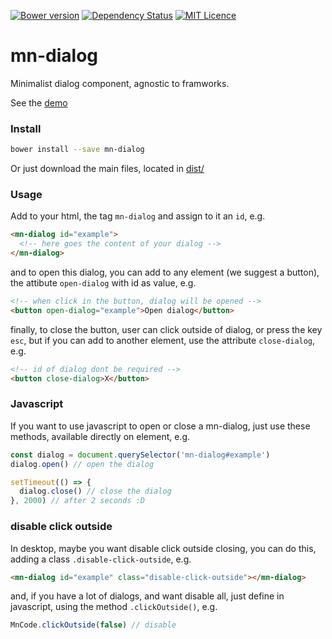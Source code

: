 [![Bower version](https://badge.fury.io/bo/mn-dialog.svg)](https://badge.fury.io/bo/mn-dialog)
[![Dependency Status](https://gemnasium.com/badges/github.com/minimalist-components/mn-dialog.svg)](https://gemnasium.com/github.com/minimalist-components/mn-dialog)
[![MIT Licence](https://badges.frapsoft.com/os/mit/mit.svg?v=103)](https://opensource.org/licenses/mit-license.php)   

# mn-dialog

Minimalist dialog component, agnostic to framworks.

See the [demo](https://minimalist-components.github.io/mn-dialog/)

<!-- [![preview demo](https://raw.githubusercontent.com/minimalist-components/mn-dialog/master/sources/example/mn-dialog.gif)](https://minimalist-components.github.io/mn-dialog/)  -->

### Install

```sh
bower install --save mn-dialog
```

Or just download the main files, located in [dist/](https://github.com/minimalist-components/mn-dialog/tree/master/dist)

### Usage

Add to your html, the tag `mn-dialog` and assign to it an `id`, e.g.

```html
<mn-dialog id="example">
  <!-- here goes the content of your dialog -->
</mn-dialog>
```

and to open this dialog, you can add to any element (we suggest a button), the attibute `open-dialog` with id as value, e.g.

```html
<!-- when click in the button, dialog will be opened -->
<button open-dialog="example">Open dialog</button>
```


finally, to close the button, user can click outside of dialog, or press the key `esc`, but if you can add to another element, use the attribute `close-dialog`, e.g.

```html
<!-- id of dialog dont be required -->
<button close-dialog>X</button>
```


### Javascript

If you want to use javascript to open or close a mn-dialog, just use these methods, available directly on element, e.g.

```js
const dialog = document.querySelector('mn-dialog#example')
dialog.open() // open the dialog

setTimeout(() => {
  dialog.close() // close the dialog
}, 2000) // after 2 seconds :D
```


### disable click outside

In desktop, maybe you want disable click outside closing, you can do this, adding a class `.disable-click-outside`, e.g.

```html
<mn-dialog id="example" class="disable-click-outside"></mn-dialog>
```

and, if you have a lot of dialogs, and want disable all, just define in javascript, using the method `.clickOutside()`, e.g.

```js
MnCode.clickOutside(false) // disable
```


